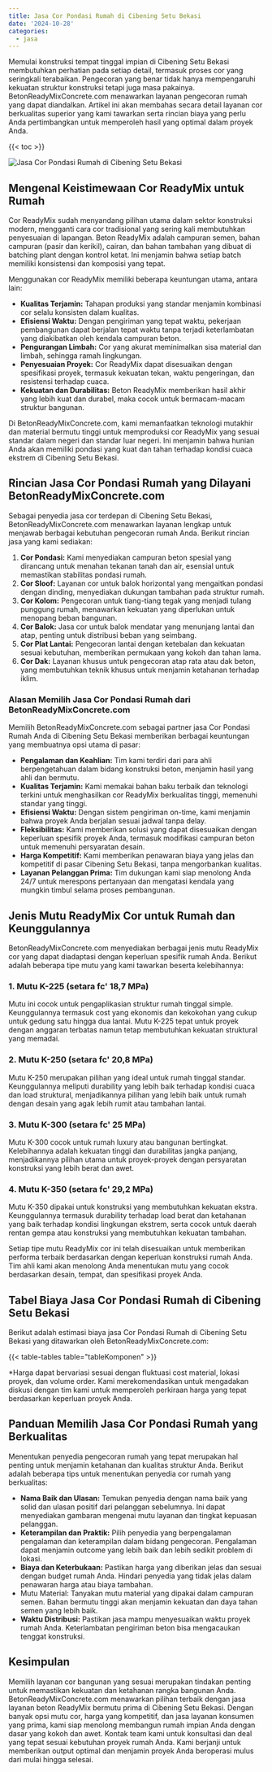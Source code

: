 ```yaml
---
title: Jasa Cor Pondasi Rumah di Cibening Setu Bekasi
date: '2024-10-28'
categories:
  - jasa
---
```


Memulai konstruksi tempat tinggal impian di Cibening Setu Bekasi membutuhkan perhatian pada setiap detail, termasuk proses cor yang seringkali terabaikan. Pengecoran yang benar tidak hanya mempengaruhi kekuatan struktur konstruksi tetapi juga masa pakainya. BetonReadyMixConcrete.com menawarkan layanan pengecoran rumah yang dapat diandalkan. Artikel ini akan membahas secara detail layanan cor berkualitas superior yang kami tawarkan serta rincian biaya yang perlu Anda pertimbangkan untuk memperoleh hasil yang optimal dalam proyek Anda.

{{< toc >}}

![Jasa Cor Pondasi Rumah di Cibening Setu Bekasi](https://betoncor8.github.io/cor/harga-beton-readymix-concrete%20(34).png)

## Mengenal Keistimewaan Cor ReadyMix untuk Rumah

Cor ReadyMix sudah menyandang pilihan utama dalam sektor konstruksi modern, mengganti cara cor tradisional yang sering kali membutuhkan penyesuaian di lapangan. Beton ReadyMix adalah campuran semen, bahan campuran (pasir dan kerikil), cairan, dan bahan tambahan yang dibuat di batching plant dengan kontrol ketat. Ini menjamin bahwa setiap batch memiliki konsistensi dan komposisi yang tepat.

Menggunakan cor ReadyMix memiliki beberapa keuntungan utama, antara lain:

- **Kualitas Terjamin:** Tahapan produksi yang standar menjamin kombinasi cor selalu konsisten dalam kualitas.
- **Efisiensi Waktu:** Dengan pengiriman yang tepat waktu, pekerjaan pembangunan dapat berjalan tepat waktu tanpa terjadi keterlambatan yang diakibatkan oleh kendala campuran beton.
- **Pengurangan Limbah:** Cor yang akurat meminimalkan sisa material dan limbah, sehingga ramah lingkungan.
- **Penyesuaian Proyek:** Cor ReadyMix dapat disesuaikan dengan spesifikasi proyek, termasuk kekuatan tekan, waktu pengeringan, dan resistensi terhadap cuaca.
- **Kekuatan dan Durabilitas:** Beton ReadyMix memberikan hasil akhir yang lebih kuat dan durabel, maka cocok untuk bermacam-macam struktur bangunan.

Di BetonReadyMixConcrete.com, kami memanfaatkan teknologi mutakhir dan material bermutu tinggi untuk memproduksi cor ReadyMix yang sesuai standar dalam negeri dan standar luar negeri. Ini menjamin bahwa hunian Anda akan memiliki pondasi yang kuat dan tahan terhadap kondisi cuaca ekstrem di Cibening Setu Bekasi.

## Rincian Jasa Cor Pondasi Rumah yang Dilayani BetonReadyMixConcrete.com

Sebagai penyedia jasa cor terdepan di Cibening Setu Bekasi, BetonReadyMixConcrete.com menawarkan layanan lengkap untuk menjawab berbagai kebutuhan pengecoran rumah Anda. Berikut rincian jasa yang kami sediakan:

1. **Cor Pondasi:** Kami menyediakan campuran beton spesial yang dirancang untuk menahan tekanan tanah dan air, esensial untuk memastikan stabilitas pondasi rumah.
2. **Cor Sloof:** Layanan cor untuk balok horizontal yang mengaitkan pondasi dengan dinding, menyediakan dukungan tambahan pada struktur rumah.
3. **Cor Kolom:** Pengecoran untuk tiang-tiang tegak yang menjadi tulang punggung rumah, menawarkan kekuatan yang diperlukan untuk menopang beban bangunan.
4. **Cor Balok:** Jasa cor untuk balok mendatar yang menunjang lantai dan atap, penting untuk distribusi beban yang seimbang.
5. **Cor Plat Lantai:** Pengecoran lantai dengan ketebalan dan kekuatan sesuai kebutuhan, memberikan permukaan yang kokoh dan tahan lama.
6. **Cor Dak:** Layanan khusus untuk pengecoran atap rata atau dak beton, yang membutuhkan teknik khusus untuk menjamin ketahanan terhadap iklim.

### Alasan Memilih Jasa Cor Pondasi Rumah dari BetonReadyMixConcrete.com

Memilih BetonReadyMixConcrete.com sebagai partner jasa Cor Pondasi Rumah Anda di Cibening Setu Bekasi memberikan berbagai keuntungan yang membuatnya opsi utama di pasar:

- **Pengalaman dan Keahlian:** Tim kami terdiri dari para ahli berpengetahuan dalam bidang konstruksi beton, menjamin hasil yang ahli dan bermutu.
- **Kualitas Terjamin:** Kami memakai bahan baku terbaik dan teknologi terkini untuk menghasilkan cor ReadyMix berkualitas tinggi, memenuhi standar yang tinggi.
- **Efisiensi Waktu:** Dengan sistem pengiriman on-time, kami menjamin bahwa proyek Anda berjalan sesuai jadwal tanpa delay.
- **Fleksibilitas:** Kami memberikan solusi yang dapat disesuaikan dengan keperluan spesifik proyek Anda, termasuk modifikasi campuran beton untuk memenuhi persyaratan desain.
- **Harga Kompetitif:** Kami memberikan penawaran biaya yang jelas dan kompetitif di pasar Cibening Setu Bekasi, tanpa mengorbankan kualitas.
- **Layanan Pelanggan Prima:** Tim dukungan kami siap menolong Anda 24/7 untuk merespons pertanyaan dan mengatasi kendala yang mungkin timbul selama proses pembangunan.

## Jenis Mutu ReadyMix Cor untuk Rumah dan Keunggulannya

BetonReadyMixConcrete.com menyediakan berbagai jenis mutu ReadyMix cor yang dapat diadaptasi dengan keperluan spesifik rumah Anda. Berikut adalah beberapa tipe mutu yang kami tawarkan beserta kelebihannya:

### 1\. Mutu K-225 (setara fc' 18,7 MPa)

Mutu ini cocok untuk pengaplikasian struktur rumah tinggal simple. Keunggulannya termasuk cost yang ekonomis dan kekokohan yang cukup untuk gedung satu hingga dua lantai. Mutu K-225 tepat untuk proyek dengan anggaran terbatas namun tetap membutuhkan kekuatan struktural yang memadai.

### 2\. Mutu K-250 (setara fc' 20,8 MPa)

Mutu K-250 merupakan pilihan yang ideal untuk rumah tinggal standar. Keunggulannya meliputi durability yang lebih baik terhadap kondisi cuaca dan load struktural, menjadikannya pilihan yang lebih baik untuk rumah dengan desain yang agak lebih rumit atau tambahan lantai.

### 3\. Mutu K-300 (setara fc' 25 MPa)

Mutu K-300 cocok untuk rumah luxury atau bangunan bertingkat. Kelebihannya adalah kekuatan tinggi dan durabilitas jangka panjang, menjadikannya pilihan utama untuk proyek-proyek dengan persyaratan konstruksi yang lebih berat dan awet.

### 4\. Mutu K-350 (setara fc' 29,2 MPa)

Mutu K-350 dipakai untuk konstruksi yang membutuhkan kekuatan ekstra. Keunggulannya termasuk durability terhadap load berat dan ketahanan yang baik terhadap kondisi lingkungan ekstrem, serta cocok untuk daerah rentan gempa atau konstruksi yang membutuhkan kekuatan tambahan.

Setiap tipe mutu ReadyMix cor ini telah disesuaikan untuk memberikan performa terbaik berdasarkan dengan keperluan konstruksi rumah Anda. Tim ahli kami akan menolong Anda menentukan mutu yang cocok berdasarkan desain, tempat, dan spesifikasi proyek Anda.

## Tabel Biaya Jasa Cor Pondasi Rumah di Cibening Setu Bekasi

Berikut adalah estimasi biaya jasa Cor Pondasi Rumah di Cibening Setu Bekasi yang ditawarkan oleh BetonReadyMixConcrete.com:

{{< table-tables table="tableKomponen" >}}

\*Harga dapat bervariasi sesuai dengan fluktuasi cost material, lokasi proyek, dan volume order. Kami merekomendasikan untuk mengadakan diskusi dengan tim kami untuk memperoleh perkiraan harga yang tepat berdasarkan keperluan proyek Anda.

## Panduan Memilih Jasa Cor Pondasi Rumah yang Berkualitas

Menentukan penyedia pengecoran rumah yang tepat merupakan hal penting untuk menjamin ketahanan dan kualitas struktur Anda. Berikut adalah beberapa tips untuk menentukan penyedia cor rumah yang berkualitas:

- **Nama Baik dan Ulasan:** Temukan penyedia dengan nama baik yang solid dan ulasan positif dari pelanggan sebelumnya. Ini dapat menyediakan gambaran mengenai mutu layanan dan tingkat kepuasan pelanggan.
- **Keterampilan dan Praktik:** Pilih penyedia yang berpengalaman pengalaman dan keterampilan dalam bidang pengecoran. Pengalaman dapat menjamin outcome yang lebih baik dan lebih sedikit problem di lokasi.
- **Biaya dan Keterbukaan:** Pastikan harga yang diberikan jelas dan sesuai dengan budget rumah Anda. Hindari penyedia yang tidak jelas dalam penawaran harga atau biaya tambahan.
- Mutu Material: Tanyakan mutu material yang dipakai dalam campuran semen. Bahan bermutu tinggi akan menjamin kekuatan dan daya tahan semen yang lebih baik.
- **Waktu Distribusi:** Pastikan jasa mampu menyesuaikan waktu proyek rumah Anda. Keterlambatan pengiriman beton bisa mengacaukan tenggat konstruksi.

## Kesimpulan

Memilih layanan cor bangunan yang sesuai merupakan tindakan penting untuk memastikan kekuatan dan ketahanan rangka bangunan Anda. BetonReadyMixConcrete.com menawarkan pilihan terbaik dengan jasa layanan beton ReadyMix bermutu prima di Cibening Setu Bekasi. Dengan banyak opsi mutu cor, harga yang kompetitif, dan jasa layanan konsumen yang prima, kami siap menolong membangun rumah impian Anda dengan dasar yang kokoh dan awet. Kontak team kami untuk konsultasi dan deal yang tepat sesuai kebutuhan proyek rumah Anda. Kami berjanji untuk memberikan output optimal dan menjamin proyek Anda beroperasi mulus dari mulai hingga selesai.
